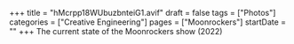+++
title = "hMcrpp18WUbuzbnteiG1.avif"
draft = false
tags = ["Photos"]
categories = ["Creative Engineering"]
pages = ["Moonrockers"]
startDate = ""
+++
The current state of the Moonrockers show (2022)
